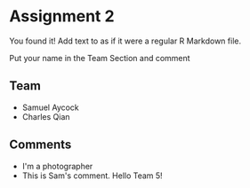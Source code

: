 # Assignment 2

You found it!  Add text to as if it were a regular R Markdown file.

Put your name in the Team Section and comment

## Team
- Samuel Aycock
- Charles Qian

## Comments
- I'm a photographer
- This is Sam's comment. Hello Team 5!

